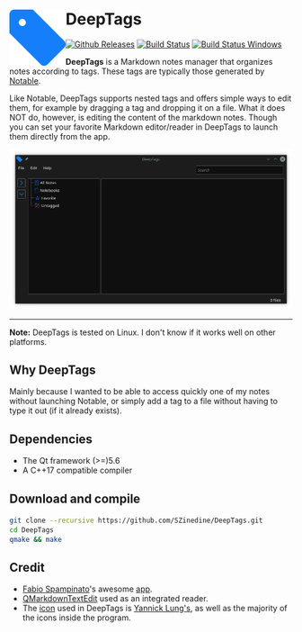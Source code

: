 # <img src="DeepTags.png" alt="DeepTags" width="100" align="left" > DeepTags

[![Github Releases](https://img.shields.io/github/v/release/SZinedine/DeepTags)](https://github.com/SZinedine/DeepTags/releases)
[![Build Status](https://travis-ci.org/SZinedine/DeepTags.svg?branch=master)](https://travis-ci.org/SZinedine/DeepTags)
[![Build Status Windows](https://ci.appveyor.com/api/projects/status/github/SZinedine/DeepTags)](https://ci.appveyor.com/project/SZinedine/DeepTags)


**DeepTags** is a Markdown notes manager that organizes notes according to tags. These tags are typically those generated by  [Notable](https://github.com/notable/notable).

Like Notable, DeepTags supports nested tags and offers simple ways to edit them, for example by dragging a tag and dropping it on a file. What it does NOT do, however, is editing the content of the markdown notes. Though you can set your favorite Markdown editor/reader in DeepTags to launch them directly from the app.

![Screenshot of DeepTags on a Linux machine running plasma 5](Screenshot.png)

* * *
**Note:** DeepTags is tested on Linux. I don't know if it works well on other platforms.

## Why DeepTags

Mainly because I wanted to be able to access quickly one of my notes without launching Notable, or simply add a tag to a file without having to type it out (if it already exists).

## Dependencies

- The Qt framework (>=)5.6
- A C++17 compatible compiler


## Download and compile

```bash
git clone --recursive https://github.com/SZinedine/DeepTags.git
cd DeepTags
qmake && make
```

## Credit
- [Fabio Spampinato](https://github.com/fabiospampinato)'s awesome [app](https://github.com/notable/notable).
- [QMarkdownTextEdit](https://github.com/pbek/qmarkdowntextedit) used as an integrated reader.
- The [icon](https://www.iconfinder.com/icons/314740/tag_icon) used in DeepTags is [Yannick Lung's](https://www.iconfinder.com/yanlu), as well as the majority of the icons inside the program.

